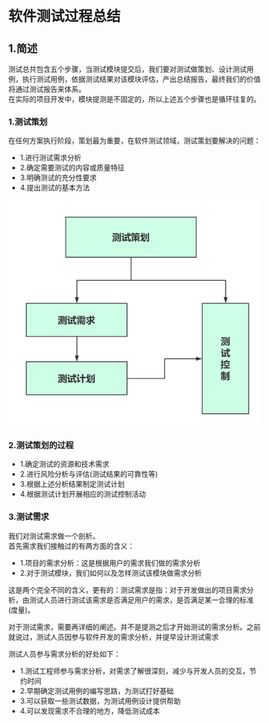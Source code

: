 # 软件测试过程总结

## 1.简述
测试总共包含五个步骤，当测试模块提交后，我们要对测试做策划、设计测试用例，执行测试用例，依据测试结果对该模块评估，产出总结报告，最终我们的价值将通过测试报告来体系。<br>
在实际的项目开发中，模块提测是不固定的，所以上述五个步骤也是循环往复的。<br>

### 1.测试策划
在任何方案执行阶段，策划最为重要，在软件测试领域，测试策划要解决的问题：<br>
- 1.进行测试需求分析
- 2.确定需要测试的内容或质量特征
- 3.明确测试的充分性要求
- 4.提出测试的基本方法

![fail](img/5.1.PNG)<br>

### 2.测试策划的过程
- 1.确定测试的资源和技术需求
- 2.进行风险分析与评估(测试结果的可靠性等)
- 3.根据上述分析结果制定测试计划
- 4.根据测试计划开展相应的测试控制活动

### 3.测试需求
我们对测试需求做一个剖析。<br>
首先需求我们接触过的有两方面的含义：<br>
- 1.项目的需求分析：这是根据用户的需求我们做的需求分析
- 2.对于测试模块，我们如何以及怎样测试该模块做需求分析

这是两个完全不同的含义，更有的：测试需求是指：对于开发做出的项目需求分析，由测试人员进行测试该需求是否满足用户的需求，是否满足某一合理的标准(度量)。<br>


对于测试需求，需要再详细的阐述。并不是提测之后才开始测试的需求分析。之前就说过，测试人员因参与软件开发的需求分析，并提早设计测试需求<br>

测试人员参与需求分析的好处如下：<br>
- 1.测试工程师参与需求分析，对需求了解很深刻，减少与开发人员的交互，节约时间
- 2.早期确定测试用例的编写思路，为测试打好基础
- 3.可以获取一些测试数据，为测试用例设计提供帮助
- 4.可以发现需求不合理的地方，降低测试成本






























#

